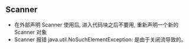 ## Scanner

- 在外部声明 Scanner 使用后, 进入代码块之后不要用, 重新声明一个新的 Scanner 对象
- Scanner 报错 java.util.NoSuchElementException: 是由于关闭流导致的。
